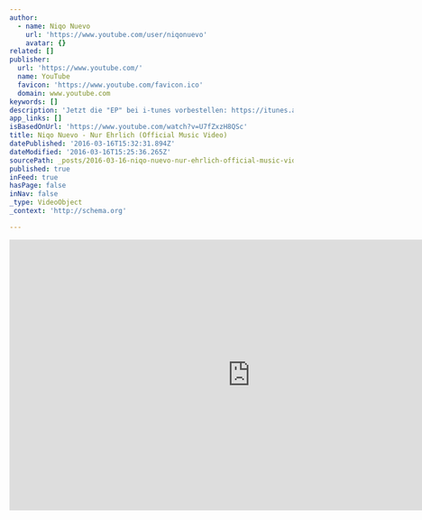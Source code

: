 ```yaml
---
author:
  - name: Niqo Nuevo
    url: 'https://www.youtube.com/user/niqonuevo'
    avatar: {}
related: []
publisher:
  url: 'https://www.youtube.com/'
  name: YouTube
  favicon: 'https://www.youtube.com/favicon.ico'
  domain: www.youtube.com
keywords: []
description: 'Jetzt die "EP" bei i-tunes vorbestellen: https://itunes.apple.com/de/album/niqo-nuevo/id1062679310 https://www.NiqoNuevo.lnk.to/NiqoNuevo'
app_links: []
isBasedOnUrl: 'https://www.youtube.com/watch?v=U7fZxzH8QSc'
title: Niqo Nuevo - Nur Ehrlich (Official Music Video)
datePublished: '2016-03-16T15:32:31.894Z'
dateModified: '2016-03-16T15:25:36.265Z'
sourcePath: _posts/2016-03-16-niqo-nuevo-nur-ehrlich-official-music-video.md
published: true
inFeed: true
hasPage: false
inNav: false
_type: VideoObject
_context: 'http://schema.org'

---
```

<iframe src="https://cdn.embedly.com/widgets/media.html?src=https%3A%2F%2Fwww.youtube.com%2Fembed%2FU7fZxzH8QSc%3Ffeature%3Doembed&amp;url=https%3A%2F%2Fwww.youtube.com%2Fwatch%3Fv%3DU7fZxzH8QSc&amp;image=https%3A%2F%2Fi.ytimg.com%2Fvi%2FU7fZxzH8QSc%2Fhqdefault.jpg&amp;key=b7d04c9b404c499eba89ee7072e1c4f7&amp;type=text%2Fhtml&amp;schema=youtube" width="854" height="480" scrolling="no" frameborder="0" allowfullscreen="allowfullscreen" style=""></iframe>